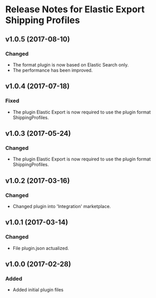 # Release Notes for Elastic Export Shipping Profiles

## v1.0.5 (2017-08-10)

### Changed 
- The format plugin is now based on Elastic Search only.
- The performance has been improved.

## v1.0.4 (2017-07-18)

### Fixed
- The plugin Elastic Export is now required to use the plugin format ShippingProfiles.

## v1.0.3 (2017-05-24)

### Changed
- The plugin Elastic Export is now required to use the plugin format ShippingProfiles.

## v1.0.2 (2017-03-16)

### Changed
- Changed plugin into 'Integration' marketplace.

## v1.0.1 (2017-03-14)

### Changed
- File plugin.json actualized.

## v1.0.0 (2017-02-28)
 
### Added
- Added initial plugin files
